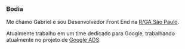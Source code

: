 ### Bodia 

Me chamo Gabriel e sou Desenvolvedor Front End na [R/GA São Paulo](https://rga.com/).

Atualmente trabalho em um time dedicado para Google, trabalhando atualmente no projeto de [Google ADS](https://ads.google.com/).



<!--
**garefen/garefen** is a ✨ _special_ ✨ repository because its `README.md` (this file) appears on your GitHub profile.

Here are some ideas to get you started:

- 🔭 I’m currently working on ...
- 🌱 I’m currently learning ...
- 👯 I’m looking to collaborate on ...
- 🤔 I’m looking for help with ...
- 💬 Ask me about ...
- 📫 How to reach me: ...
- 😄 Pronouns: ...
- ⚡ Fun fact: ...
-->
